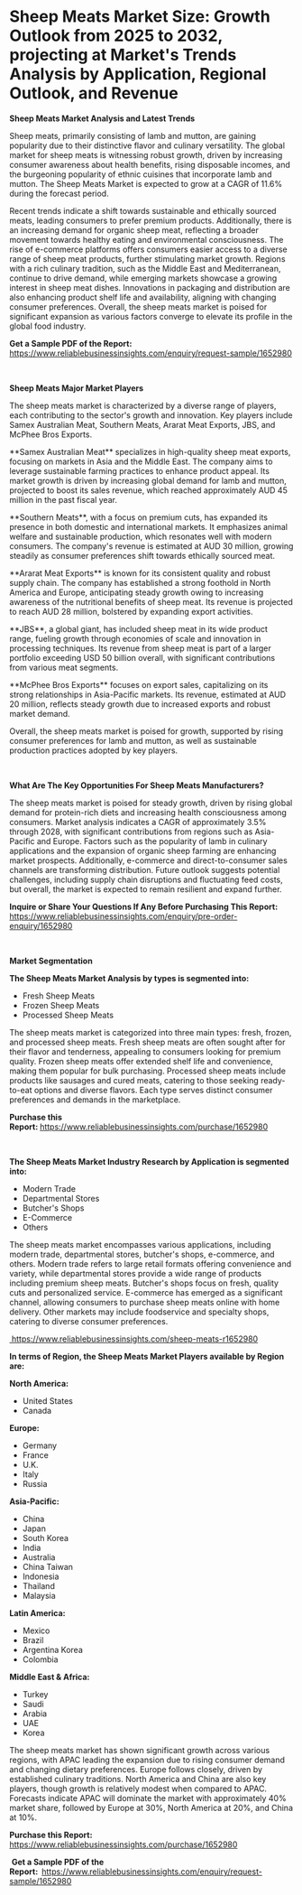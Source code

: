 <p><h1>Sheep Meats Market Size: Growth Outlook from 2025 to 2032, projecting at Market's Trends Analysis by Application, Regional Outlook, and Revenue</h1></p><p><strong>Sheep Meats Market Analysis and Latest Trends</strong></p>
<p><p>Sheep meats, primarily consisting of lamb and mutton, are gaining popularity due to their distinctive flavor and culinary versatility. The global market for sheep meats is witnessing robust growth, driven by increasing consumer awareness about health benefits, rising disposable incomes, and the burgeoning popularity of ethnic cuisines that incorporate lamb and mutton. The Sheep Meats Market is expected to grow at a CAGR of 11.6% during the forecast period.</p><p>Recent trends indicate a shift towards sustainable and ethically sourced meats, leading consumers to prefer premium products. Additionally, there is an increasing demand for organic sheep meat, reflecting a broader movement towards healthy eating and environmental consciousness. The rise of e-commerce platforms offers consumers easier access to a diverse range of sheep meat products, further stimulating market growth. Regions with a rich culinary tradition, such as the Middle East and Mediterranean, continue to drive demand, while emerging markets showcase a growing interest in sheep meat dishes. Innovations in packaging and distribution are also enhancing product shelf life and availability, aligning with changing consumer preferences. Overall, the sheep meats market is poised for significant expansion as various factors converge to elevate its profile in the global food industry.</p></p>
<p><strong>Get a Sample PDF of the Report:&nbsp;</strong> <a href="https://www.reliablebusinessinsights.com/enquiry/request-sample/1652980?utm_campaign=3194&utm_medium=2&utm_source=Github&utm_content=ia&utm_term=16042025&utm_id=sheep-meats">https://www.reliablebusinessinsights.com/enquiry/request-sample/1652980</a></p>
<p>&nbsp;</p>
<p><strong>Sheep Meats Major Market Players</strong></p>
<p><p>The sheep meats market is characterized by a diverse range of players, each contributing to the sector's growth and innovation. Key players include Samex Australian Meat, Southern Meats, Ararat Meat Exports, JBS, and McPhee Bros Exports.</p><p>**Samex Australian Meat** specializes in high-quality sheep meat exports, focusing on markets in Asia and the Middle East. The company aims to leverage sustainable farming practices to enhance product appeal. Its market growth is driven by increasing global demand for lamb and mutton, projected to boost its sales revenue, which reached approximately AUD 45 million in the past fiscal year.</p><p>**Southern Meats**, with a focus on premium cuts, has expanded its presence in both domestic and international markets. It emphasizes animal welfare and sustainable production, which resonates well with modern consumers. The company's revenue is estimated at AUD 30 million, growing steadily as consumer preferences shift towards ethically sourced meat.</p><p>**Ararat Meat Exports** is known for its consistent quality and robust supply chain. The company has established a strong foothold in North America and Europe, anticipating steady growth owing to increasing awareness of the nutritional benefits of sheep meat. Its revenue is projected to reach AUD 28 million, bolstered by expanding export activities.</p><p>**JBS**, a global giant, has included sheep meat in its wide product range, fueling growth through economies of scale and innovation in processing techniques. Its revenue from sheep meat is part of a larger portfolio exceeding USD 50 billion overall, with significant contributions from various meat segments.</p><p>**McPhee Bros Exports** focuses on export sales, capitalizing on its strong relationships in Asia-Pacific markets. Its revenue, estimated at AUD 20 million, reflects steady growth due to increased exports and robust market demand.</p><p>Overall, the sheep meats market is poised for growth, supported by rising consumer preferences for lamb and mutton, as well as sustainable production practices adopted by key players.</p></p>
<p>&nbsp;</p>
<p><strong>What Are The Key Opportunities For Sheep Meats Manufacturers?</strong></p>
<p><p>The sheep meats market is poised for steady growth, driven by rising global demand for protein-rich diets and increasing health consciousness among consumers. Market analysis indicates a CAGR of approximately 3.5% through 2028, with significant contributions from regions such as Asia-Pacific and Europe. Factors such as the popularity of lamb in culinary applications and the expansion of organic sheep farming are enhancing market prospects. Additionally, e-commerce and direct-to-consumer sales channels are transforming distribution. Future outlook suggests potential challenges, including supply chain disruptions and fluctuating feed costs, but overall, the market is expected to remain resilient and expand further.</p></p>
<p><strong>Inquire or Share Your Questions If Any Before Purchasing This Report:</strong> <a href="https://www.reliablebusinessinsights.com/enquiry/pre-order-enquiry/1652980?utm_campaign=3194&utm_medium=2&utm_source=Github&utm_content=ia&utm_term=16042025&utm_id=sheep-meats">https://www.reliablebusinessinsights.com/enquiry/pre-order-enquiry/1652980</a></p>
<p>&nbsp;</p>
<p><strong>Market Segmentation</strong></p>
<p><strong>The Sheep Meats Market Analysis by types is segmented into:</strong></p>
<p><ul><li>Fresh Sheep Meats</li><li>Frozen Sheep Meats</li><li>Processed Sheep Meats</li></ul></p>
<p><p>The sheep meats market is categorized into three main types: fresh, frozen, and processed sheep meats. Fresh sheep meats are often sought after for their flavor and tenderness, appealing to consumers looking for premium quality. Frozen sheep meats offer extended shelf life and convenience, making them popular for bulk purchasing. Processed sheep meats include products like sausages and cured meats, catering to those seeking ready-to-eat options and diverse flavors. Each type serves distinct consumer preferences and demands in the marketplace.</p></p>
<p><strong>Purchase this Report:&nbsp;</strong><a href="https://www.reliablebusinessinsights.com/purchase/1652980?utm_campaign=3194&utm_medium=2&utm_source=Github&utm_content=ia&utm_term=16042025&utm_id=sheep-meats">https://www.reliablebusinessinsights.com/purchase/1652980</a></p>
<p>&nbsp;</p>
<p><strong>The Sheep Meats Market Industry Research by Application is segmented into:</strong></p>
<p><ul><li>Modern Trade</li><li>Departmental Stores</li><li>Butcher's Shops</li><li>E-Commerce</li><li>Others</li></ul></p>
<p><p>The sheep meats market encompasses various applications, including modern trade, departmental stores, butcher's shops, e-commerce, and others. Modern trade refers to large retail formats offering convenience and variety, while departmental stores provide a wide range of products including premium sheep meats. Butcher's shops focus on fresh, quality cuts and personalized service. E-commerce has emerged as a significant channel, allowing consumers to purchase sheep meats online with home delivery. Other markets may include foodservice and specialty shops, catering to diverse consumer preferences.</p></p>
<p><a href="https://www.reliablebusinessinsights.com/sheep-meats-r1652980?utm_campaign=3194&utm_medium=2&utm_source=Github&utm_content=ia&utm_term=16042025&utm_id=sheep-meats">&nbsp;https://www.reliablebusinessinsights.com/sheep-meats-r1652980</a></p>
<p><strong>In terms of Region, the Sheep Meats Market Players available by Region are:</strong></p>
<p>
    <p> <strong> North America: </strong>
        <ul>
            <li>United States</li>
            <li>Canada</li>
        </ul>
        </p> 
    <p> <strong> Europe: </strong>
        <ul>
            <li>Germany</li>
            <li>France</li>
            <li>U.K.</li>
            <li>Italy</li>
            <li>Russia</li>
        </ul>
        </p> 
    <p> <strong> Asia-Pacific: </strong>
        <ul>
            <li>China</li>
            <li>Japan</li>
            <li>South Korea</li>
            <li>India</li>
            <li>Australia</li>
            <li>China Taiwan</li>
            <li>Indonesia</li>
            <li>Thailand</li>
            <li>Malaysia</li>
        </ul>
        </p> 
    <p> <strong> Latin America: </strong>
        <ul>
            <li>Mexico</li>
            <li>Brazil</li>
            <li>Argentina Korea</li>
            <li>Colombia</li>
        </ul>
        </p> 
    <p> <strong> Middle East & Africa: </strong>
        <ul>
            <li>Turkey</li>
            <li>Saudi</li>
            <li>Arabia</li>
            <li>UAE</li>
            <li>Korea</li>
        </ul>
    </p>
    </p>
<p><p>The sheep meats market has shown significant growth across various regions, with APAC leading the expansion due to rising consumer demand and changing dietary preferences. Europe follows closely, driven by established culinary traditions. North America and China are also key players, though growth is relatively modest when compared to APAC. Forecasts indicate APAC will dominate the market with approximately 40% market share, followed by Europe at 30%, North America at 20%, and China at 10%.</p></p>
<p><strong>Purchase this Report: </strong><a href="https://www.reliablebusinessinsights.com/purchase/1652980?utm_campaign=3194&utm_medium=2&utm_source=Github&utm_content=ia&utm_term=16042025&utm_id=sheep-meats">https://www.reliablebusinessinsights.com/purchase/1652980</a></p>
<p>&nbsp;<strong>Get a Sample PDF of the Report:&nbsp;&nbsp;</strong><a href="https://www.reliablebusinessinsights.com/enquiry/request-sample/1652980?utm_campaign=3194&utm_medium=2&utm_source=Github&utm_content=ia&utm_term=16042025&utm_id=sheep-meats">https://www.reliablebusinessinsights.com/enquiry/request-sample/1652980</a></p>
<p><strong></strong></p>
<p><p></p><p></p><p></p></p>